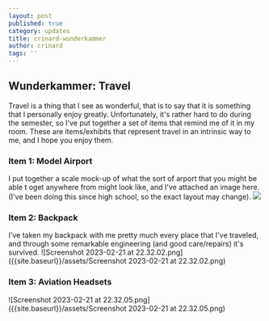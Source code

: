 ```yaml
---
layout: post
published: true
category: updates
title: crinard-wunderkammer
author: crinard
tags: ''
---
```

## Wunderkammer: Travel

Travel is a thing that I see as wonderful, that is to say that it is something that I personally enjoy greatly. Unfortunately, it's rather hard to do during the semester, so I've put together a set of items that remind me of it in my room. These are items/exhibits that represent travel in an intrinsic way to me, and I hope you enjoy them. 

### Item 1: Model Airport
I put together a scale mock-up of what the sort of arport that you might be able t oget anywhere from might look like, and I've attached an image here. (I've been doing this since high school, so the exact layout may change). 
![]({{site.baseurl}}/https://i.imgur.com/QYnXjgoh.jpg)

### Item 2: Backpack
I've taken my backpack with me pretty much every place that I've traveled, and through some remarkable engineering (and good care/repairs) it's survived. 
![Screenshot 2023-02-21 at 22.32.02.png]({{site.baseurl}}/assets/Screenshot 2023-02-21 at 22.32.02.png)

### Item 3: Aviation Headsets

![Screenshot 2023-02-21 at 22.32.05.png]({{site.baseurl}}/assets/Screenshot 2023-02-21 at 22.32.05.png)
